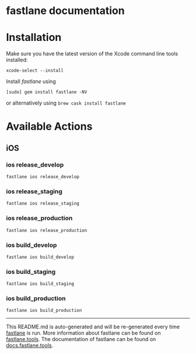 fastlane documentation
================
# Installation

Make sure you have the latest version of the Xcode command line tools installed:

```
xcode-select --install
```

Install _fastlane_ using
```
[sudo] gem install fastlane -NV
```
or alternatively using `brew cask install fastlane`

# Available Actions
## iOS
### ios release_develop
```
fastlane ios release_develop
```

### ios release_staging
```
fastlane ios release_staging
```

### ios release_production
```
fastlane ios release_production
```

### ios build_develop
```
fastlane ios build_develop
```

### ios build_staging
```
fastlane ios build_staging
```

### ios build_production
```
fastlane ios build_production
```


----

This README.md is auto-generated and will be re-generated every time [fastlane](https://fastlane.tools) is run.
More information about fastlane can be found on [fastlane.tools](https://fastlane.tools).
The documentation of fastlane can be found on [docs.fastlane.tools](https://docs.fastlane.tools).
